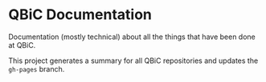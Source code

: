 # QBiC Documentation
Documentation (mostly technical) about all the things that have been done at QBiC.

This project generates a summary for all QBiC repositories and updates the `gh-pages` branch.

